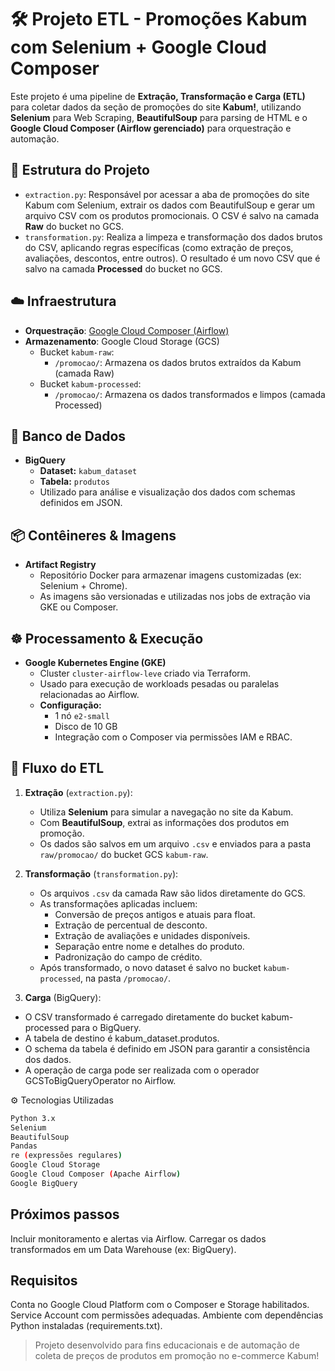 # 🛠️ Projeto ETL - Promoções Kabum com Selenium + Google Cloud Composer

Este projeto é uma pipeline de **Extração, Transformação e Carga (ETL)** para coletar dados da seção de promoções do site **Kabum!**, utilizando **Selenium** para Web Scraping, **BeautifulSoup** para parsing de HTML e o **Google Cloud Composer (Airflow gerenciado)** para orquestração e automação.

## 📁 Estrutura do Projeto

- `extraction.py`: Responsável por acessar a aba de promoções do site Kabum com Selenium, extrair os dados com BeautifulSoup e gerar um arquivo CSV com os produtos promocionais. O CSV é salvo na camada **Raw** do bucket no GCS.
- `transformation.py`: Realiza a limpeza e transformação dos dados brutos do CSV, aplicando regras específicas (como extração de preços, avaliações, descontos, entre outros). O resultado é um novo CSV que é salvo na camada **Processed** do bucket no GCS.

## ☁️ Infraestrutura

- **Orquestração**: [Google Cloud Composer (Airflow)](https://cloud.google.com/composer)
- **Armazenamento**: Google Cloud Storage (GCS)
  - Bucket `kabum-raw`:
    - `/promocao/`: Armazena os dados brutos extraídos da Kabum (camada Raw)
  - Bucket `kabum-processed`:
    - `/promocao/`: Armazena os dados transformados e limpos (camada Processed)

## 🧱 Banco de Dados

- **BigQuery**
  - **Dataset:** `kabum_dataset`
  - **Tabela:** `produtos`
  - Utilizado para análise e visualização dos dados com schemas definidos em JSON.

## 📦 Contêineres & Imagens

- **Artifact Registry**
  - Repositório Docker para armazenar imagens customizadas (ex: Selenium + Chrome).
  - As imagens são versionadas e utilizadas nos jobs de extração via GKE ou Composer.

## ☸️ Processamento & Execução

- **Google Kubernetes Engine (GKE)**
  - Cluster `cluster-airflow-leve` criado via Terraform.
  - Usado para execução de workloads pesadas ou paralelas relacionadas ao Airflow.
  - **Configuração:**
    - 1 nó `e2-small`
    - Disco de 10 GB
    - Integração com o Composer via permissões IAM e RBAC.

## 🔄 Fluxo do ETL

1. **Extração** (`extraction.py`):
   - Utiliza **Selenium** para simular a navegação no site da Kabum.
   - Com **BeautifulSoup**, extrai as informações dos produtos em promoção.
   - Os dados são salvos em um arquivo `.csv` e enviados para a pasta `raw/promocao/` do bucket GCS `kabum-raw`.

2. **Transformação** (`transformation.py`):
   - Os arquivos `.csv` da camada Raw são lidos diretamente do GCS.
   - As transformações aplicadas incluem:
     - Conversão de preços antigos e atuais para float.
     - Extração de percentual de desconto.
     - Extração de avaliações e unidades disponíveis.
     - Separação entre nome e detalhes do produto.
     - Padronização do campo de crédito.
   - Após transformado, o novo dataset é salvo no bucket `kabum-processed`, na pasta `/promocao/`.

3. **Carga** (BigQuery):
  - O CSV transformado é carregado diretamente do bucket kabum-processed para o BigQuery.
  - A tabela de destino é kabum_dataset.produtos.
  - O schema da tabela é definido em JSON para garantir a consistência dos dados.
  - A operação de carga pode ser realizada com o operador GCSToBigQueryOperator no Airflow.

⚙️ Tecnologias Utilizadas

```bash
Python 3.x
Selenium
BeautifulSoup
Pandas
re (expressões regulares)
Google Cloud Storage
Google Cloud Composer (Apache Airflow)
Google BigQuery
```

## Próximos passos
Incluir monitoramento e alertas via Airflow.
Carregar os dados transformados em um Data Warehouse (ex: BigQuery).


## Requisitos
Conta no Google Cloud Platform com o Composer e Storage habilitados.
Service Account com permissões adequadas.
Ambiente com dependências Python instaladas (requirements.txt).


> Projeto desenvolvido para fins educacionais e de automação de coleta de preços de produtos em promoção no e-commerce Kabum!
